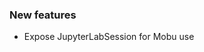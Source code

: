 <!-- Delete the sections that don't apply -->

### New features

- Expose JupyterLabSession for Mobu use
